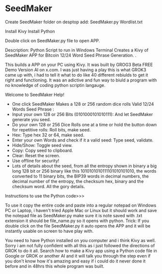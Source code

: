 # SeedMaker
Create SeedMaker folder on desptop add:
SeedMaker.py 
Wordlist.txt

Install Kivy 
Install Python

Double click on SeedMaker.py file to open APP.

Description:
Python Script to run in Windows Terminal Creates a Kivy of SeedMaker APP for Bitcoin 12/24 Word Seed Phrase Generation. .   


This builds a APP on your PC using Kivy. It was built by GROG3 Beta FREE Demo Version AI on x.com. I was just having a play this is what GROK3 came up with, i had to tell it what to do like 40 different rebiulds to get it right and functioning. It was an adictive and fun way to biuld a program with no knowledge of coding python scriptin langauge. 

Welcome to SeedMaker Help!
- One click SeedMaker Makes a 128 or 256 random dice rolls Valid 12/24 Words Seed Phrase :
- Input your own 128 or 256 Bits (0101000101010111): And let SeedMaker generate you seed.
- Do your own 128 or 256 Dice Rolls one at a time or hold the button down for repetitive rolls: Roll bits, make seed.
- Hex: Type hex 32 or 64, make seed. 
- Enter your own Words and check if it a valid seed: Type seed, validate.
- Hide/Show: Toggle seed view.
- Copy: Copy seed to clipboard.
- Clear: Reset the screen.
- Use offline for security!
- Lots of details about the seed, from all the entropy shown in binary a big long 128 bit or 256 binary like this 1010101010111101010101010, the words converted to 11 binary bits, the BIP39 words in decimal numbers, the decimal number of the  entropy, the checksum hex, binary and the checksum word. All the gory details. 

Instructions to use the Python code>>>

To use it copy the entire code and paste into a regular notepad on Windows PC or Laptop, i haven't tried Apple Mac or Linux but it should work and save the notepad file as SeedMaker.py make sure it is note saved with .txt extension it should be file_name.py so it opens with python. Trick:  If you double click on the file SeedMaker.py it auto opens the APP and it will be instantly usable on screen to have play with.  

You need to have Python installed on you computer and i think Kivy as well. Sorry i am not fully confident with all this as i just followed the directions of GROK to do it all. Search how to make a Kivy app using a Python code file in Google or GROK or another AI and it will talk you through the step even if you don't know how it's amazing and easy if i could do it never done it before and in 48hrs this whole program was built.
